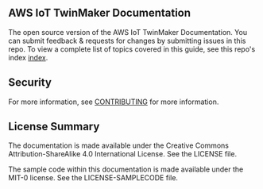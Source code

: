 ## AWS IoT TwinMaker Documentation

The open source version of the AWS IoT TwinMaker Documentation. You can submit feedback & requests for changes by submitting issues in this repo.
To view a complete list of topics covered in this guide, see this repo's index [index](doc_source/index.md).
## Security

For more information, see  [CONTRIBUTING](CONTRIBUTING.md#security-issue-notifications) for more information.

## License Summary

The documentation is made available under the Creative Commons Attribution-ShareAlike 4.0 International License. See the LICENSE file.

The sample code within this documentation is made available under the MIT-0 license. See the LICENSE-SAMPLECODE file.
 
